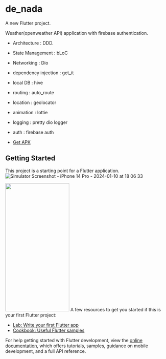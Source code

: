 # de_nada

A new Flutter project.

Weather(openweather API) application with firebase authentication.

- Architecture : DDD.
- State Management : bLoC
- Networking : Dio
- dependency injection : get_it
- local DB : hive
- routing : auto_route
- location : geolocator
- animation : lottie
- logging : pretty dio logger
- auth : firebase auth

- [Get APK](https://drive.google.com/drive/folders/1DuW9fZaS6Puh_gqWnyXzatEPFv0EiHcv?usp=drive_link)


## Getting Started


This project is a starting point for a Flutter application.
![Simulator Screenshot - iPhone 14 Pro - 2024-01-10 at 18 06 33](https://github.com/TusharKhari/weather-app-bloc/assets/88612651/99395499-f362-46f0-90f5-3932c8a9a2ff )  

<img src="https://github.com/TusharKhari/weather-app-bloc/assets/88612651/99395499-f362-46f0-90f5-3932c8a9a2ff" width="200" height="400" />
A few resources to get you started if this is your first Flutter project:

- [Lab: Write your first Flutter app](https://docs.flutter.dev/get-started/codelab)
- [Cookbook: Useful Flutter samples](https://docs.flutter.dev/cookbook)

For help getting started with Flutter development, view the
[online documentation](https://docs.flutter.dev/), which offers tutorials,
samples, guidance on mobile development, and a full API reference.
